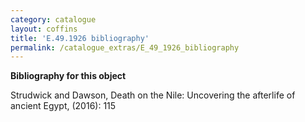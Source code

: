 ```yaml
---
category: catalogue
layout: coffins
title: 'E.49.1926 bibliography'
permalink: /catalogue_extras/E_49_1926_bibliography
---
```


**Bibliography for this object**

Strudwick and Dawson, Death on the Nile: Uncovering the afterlife of ancient Egypt, (2016): 115


